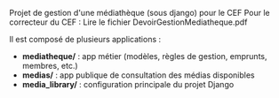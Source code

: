 Projet de gestion d'une médiathèque (sous django) pour le CEF
Pour le correcteur du CEF : Lire le fichier DevoirGestionMediatheque.pdf

Il est composé de plusieurs applications :  

- **mediatheque/** : app métier (modèles, règles de gestion, emprunts, membres, etc.)  
- **medias/** : app publique de consultation des médias disponibles  
- **media_library/** : configuration principale du projet Django  

